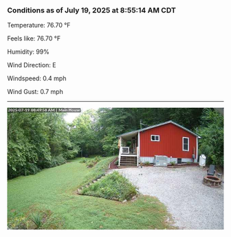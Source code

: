 ### Conditions as of July 19, 2025 at 8:55:14 AM CDT 

Temperature: 76.70 &deg;F

Feels like: 76.70 &deg;F

Humidity: 99%

Wind Direction: E

Windspeed: 0.4 mph

Wind Gust: 0.7 mph

---

<img src="./images/latest.jpeg"/>

